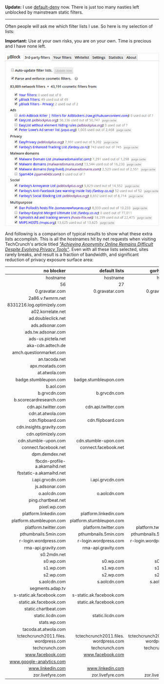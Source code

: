 **Update:** I use [default-deny](https://github.com/gorhill/uBlock/wiki/Dynamic-filtering:-default-deny) now. There is just too many nasties left unblocked by mainstream static filters.

***

Often people will ask me which filter lists I use. So here is my selection of lists:

**Important:** Use at your own risks, you are on your own. Time is precious and I have none left.

![Filter lists](https://raw.githubusercontent.com/gorhill/uBlock/master/doc/img/wiki-hphosts.png)

And following is a comparison of typical results to show what these extra lists accomplish. This is all the hostnames hit by net requests when visiting TechCrunch's article titled [_"Achieving Anonymity Online Remains Difficult Despite Evolving Privacy Tools"_](http://techcrunch.com/2014/08/21/are-you-ever-truly-anonymous-online/). Even with all these lists selected, sites rarely breaks, and result is a fraction of bandwidth, and significant reduction of privacy exposure surface area:

| no blocker                           | default lists                        | gorhill's lists               |
| ------------------------------------:| ------------------------------------:| ------------------------------:|
| hostname                             | hostname                             | hostname                             |
| 56                                   | 27                                   | 11                                   |
| 0.gravatar.com                       | 0.gravatar.com                       | 0.gravatar.com                       |
| 2a86.v.fwmrm.net                     |                                      |                                      |
| 8331216.log.optimizely.com           |                                      |                                      |
| a02.korrelate.net                    |                                      |                                      |
| ad.doubleclick.net                   |                                      |                                      |
| ads.adsonar.com                      |                                      |                                      |
| ads.tw.adsonar.com                   |                                      |                                      |
| ads-us.pictela.net                   |                                      |                                      |
| aka-cdn.adtech.de                    |                                      |                                      |
| amch.questionmarket.com              |                                      |                                      |
| an.tacoda.net                        |                                      |                                      |
| apx.moatads.com                      |                                      |                                      |
| at.atwola.com                        |                                      |                                      |
| badge.stumbleupon.com                | badge.stumbleupon.com                |                                      |
| b.aol.com                            |                                      |                                      |
| b.grvcdn.com                         | b.grvcdn.com                         |                                      |
| b.scorecardresearch.com              |                                      |                                      |
| cdn.api.twitter.com                  | cdn.api.twitter.com                  |                                      |
| cdn.at.atwola.com                    |                                      |                                      |
| cdn.flipboard.com                    | cdn.flipboard.com                    |                                      |
| cdn.insights.gravity.com             |                                      |                                      |
| cdn.optimizely.com                   |                                      |                                      |
| cdn.stumble-upon.com                 | cdn.stumble-upon.com                 |                                      |
| connect.facebook.net                 | connect.facebook.net                 |                                      |
| dpm.demdex.net                       |                                      |                                      |
| fbcdn-profile-a.akamaihd.net         |                                      |                                      |
| fbstatic-a.akamaihd.net              |                                      |                                      |
| i.api.grvcdn.com                     | i.api.grvcdn.com                     |                                      |
| js.adsonar.com                       |                                      |                                      |
| o.aolcdn.com                         | o.aolcdn.com                         |                                      |
| ping.chartbeat.net                   |                                      |                                      |
| pixel.wp.com                         |                                      |                                      |
| platform.linkedin.com                | platform.linkedin.com                |                                      |
| platform.stumbleupon.com             | platform.stumbleupon.com             |                                      |
| platform.twitter.com                 | platform.twitter.com                 | platform.twitter.com                 |
| pthumbnails.5min.com                 | pthumbnails.5min.com                 | pthumbnails.5min.com                 |
| r-login.wordpress.com                | r-login.wordpress.com                | r-login.wordpress.com                |
| rma-api.gravity.com                  | rma-api.gravity.com                  |                                      |
| s0.2mdn.net                          |                                      |                                      |
| s0.wp.com                            | s0.wp.com                            | s0.wp.com                            |
| s1.wp.com                            | s1.wp.com                            | s1.wp.com                            |
| s2.wp.com                            | s2.wp.com                            | s2.wp.com                            |
| s.aolcdn.com                         | s.aolcdn.com                         | s.aolcdn.com                         |
| segments.adap.tv                     |                                      |                                      |
| s-static.ak.facebook.com             | s-static.ak.facebook.com             |                                      |
| static.ak.facebook.com               | static.ak.facebook.com               |                                      |
| static.chartbeat.com                 |                                      |                                      |
| static.licdn.com                     | static.licdn.com                     |                                      |
| stats.wp.com                         |                                      |                                      |
| tacoda.at.atwola.com                 |                                      |                                      |
| tctechcrunch2011.files.<br>wordpress.com | tctechcrunch2011.files.<br>wordpress.com | tctechcrunch2011.files.<br>wordpress.com |
| techcrunch.com                       | techcrunch.com                       | techcrunch.com                       |
| www.facebook.com                     | www.facebook.com                     |                                      |
| www.google-analytics.com             |                                      |                                      |
| www.linkedin.com                     | www.linkedin.com                     |                                      |
| zor.livefyre.com                     | zor.livefyre.com                     | zor.livefyre.com                     |
